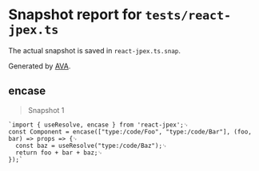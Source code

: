 # Snapshot report for `tests/react-jpex.ts`

The actual snapshot is saved in `react-jpex.ts.snap`.

Generated by [AVA](https://avajs.dev).

## encase

> Snapshot 1

    `import { useResolve, encase } from 'react-jpex';␊
    const Component = encase(["type:/code/Foo", "type:/code/Bar"], (foo, bar) => props => {␊
      const baz = useResolve("type:/code/Baz");␊
      return foo + bar + baz;␊
    });`
